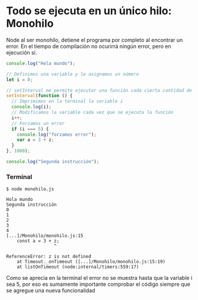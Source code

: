 # Todo se ejecuta en un único hilo: Monohilo

Node al ser monohilo, detiene el programa por completo al encontrar un error. En el tiempo de compilación no ocurirrá ningún error, pero en ejecución sí.

```js
console.log("Hola mundo");

// Definimos una variable y le asignamos un número
let i = 0;

// setInterval me permite ejecutar una función cada cierta cantidad de tiempo, recibe como argumentos: Función a ejecutarse, intervalo de tiempo en milisegundos.
setInterval(function () {
  // Imprimimos en la terminal la variable i
  console.log(i);
  // Modificamos la variable cada vez que se ejecuta la función
  i++;
  // Forzamos un error
  if (i === 5) {
    console.log("forzamos error");
    var a = 3 + z;
  }
}, 1000);

console.log("Segunda instrucción");
```

### Terminal

```shel
$ node monohilo.js

Hola mundo
Segunda instrucción
0
1
2
3
4
[...]/Monohilo/monohilo.js:15
    const a = 3 + z;
                  ^

ReferenceError: z is not defined
    at Timeout._onTimeout ([...]/Monohilo/monohilo.js:15:19)
    at listOnTimeout (node:internal/timers:559:17)

```

Como se aprecia en la terminal el error no se muestra hasta que la variable i sea 5, por eso es sumamente importante comprobar el código siempre que se agregue una nueva funcionalidad
